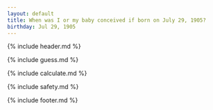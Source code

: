 ```yaml
---
layout: default
title: When was I or my baby conceived if born on July 29, 1905?
birthday: Jul 29, 1905
---
```


{% include header.md %}

{% include guess.md %}

{% include calculate.md %}

{% include safety.md %}

{% include footer.md %}



